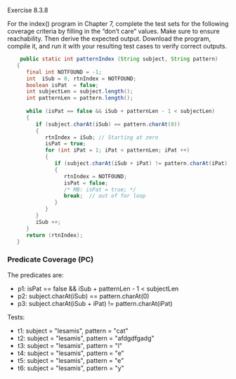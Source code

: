 Exercise 8.3.8

For the index() program in Chapter 7, complete the test sets for the following coverage criteria by filling in the “don’t care” values. Make sure to ensure reachability. Then derive the expected output. Download the program, compile it, and run it with your resulting test cases to verify correct outputs.

```java
	public static int patternIndex (String subject, String pattern)
   {
      final int NOTFOUND = -1;
      int  iSub = 0, rtnIndex = NOTFOUND;
      boolean isPat  = false;
      int subjectLen = subject.length();
      int patternLen = pattern.length();
   
      while (isPat == false && iSub + patternLen - 1 < subjectLen)
      {
         if (subject.charAt(iSub) == pattern.charAt(0))
         {
            rtnIndex = iSub; // Starting at zero
            isPat = true;
            for (int iPat = 1; iPat < patternLen; iPat ++)
            {
               if (subject.charAt(iSub + iPat) != pattern.charAt(iPat))
               {
                  rtnIndex = NOTFOUND;
                  isPat = false;
                  /* MB: isPat = true; */
                  break;  // out of for loop
               }
            }
         }
         iSub ++;
      }
      return (rtnIndex);
   }
```

### Predicate Coverage (PC)
The predicates are:  
- p1: isPat == false && iSub + patternLen - 1 < subjectLen  
- p2: subject.charAt(iSub) == pattern.charAt(0)  
- p3: subject.charAt(iSub + iPat) != pattern.charAt(iPat)  

Tests:
- t1: subject = "lesamis", pattern = "cat"
- t2: subject = "lesamis", pattern = "afdgdfgadg"
- t3: subject = "lesamis", pattern = "l"
- t4: subject = "lesamis", pattern = "e"
- t5: subject = "lesamis", pattern = "e"
- t6: subject = "lesamis", pattern = "y"
